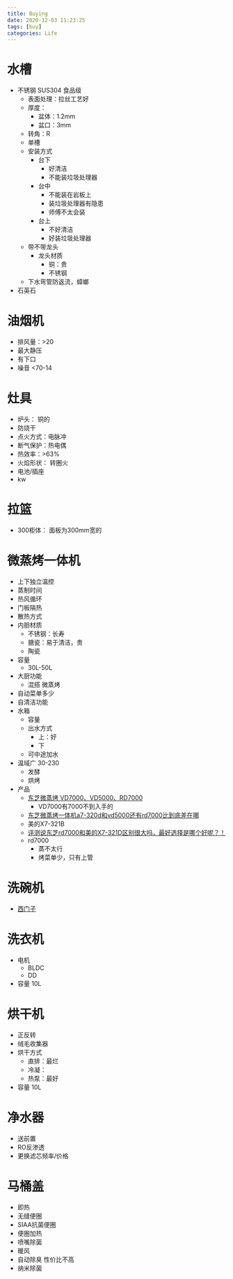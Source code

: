 ```yaml
---
title: Buying
date: 2020-12-03 11:23:25
tags: [buy]
categories: Life
---
```

# 水槽
- 不锈钢 SUS304 食品级
  - 表面处理：拉丝工艺好
  - 厚度：
    - 盆体：1.2mm
    - 盆口：3mm
  - 转角：R
  - 单槽
  - 安装方式
    - 台下
      - 好清洁
      - 不能装垃圾处理器
    - 台中
      - 不能装在岩板上
      - 装垃圾处理器有隐患
      - 师傅不太会装
    - 台上
      - 不好清洁
      - 好装垃圾处理器
  - 带不带龙头
    - 龙头材质
      - 铜：贵
      - 不锈钢
  - 下水弯管防返流，蟑螂
- 石英石

# 油烟机
- 排风量：>20
- 最大静压
- 有下口
- 噪音 <70-14

# 灶具
- 炉头： 铜的
- 防烧干
- 点火方式：电脉冲
- 断气保护：热电偶
- 热效率：>63%
- 火焰形状： 转圈火
- 电池/插座
- kw


# 拉篮
- 300柜体： 面板为300mm宽的

# 微蒸烤一体机
- 上下独立温控
- 蒸制时间
- 热风循环
- 门板隔热
- 散热方式
- 内胆材质
  - 不锈钢：长寿
  - 搪瓷：易于清洁，贵
  - 陶瓷
- 容量
  - 30L-50L
- 大厨功能
  - 混搭 微蒸烤
- 自动菜单多少
- 自清洁功能
- 水箱
  - 容量
  - 出水方式
    - 上：好
    - 下
  - 可中途加水
- 温域广 30-230
  - 发酵
  - 烘烤
- 产品
  - [东芝微蒸烤 VD7000、VD5000、RD7000](https://www.xiaohongshu.com/discovery/item/613f27310000000001028c4b)
    - VD7000有7000不到入手的
  - [东芝微蒸烤一体机a7-320d和vd5000还有rd7000比到底差在哪](https://www.zhihu.com/question/454254942)
  - 美的X7-321B
  - [评测说东芝rd7000和美的X7-321D区别很大吗，最好选择是哪个好呢？！](http://www.pinpailiu.com/haohuo/20200916104638.html)
  - rd7000
    - 蒸不太行
    - 烤菜单少，只有上管
# 洗碗机
- [西门子](https://zhuanlan.zhihu.com/p/147357881)

# 洗衣机
- 电机
  - BLDC
  - DD
- 容量 10L

# 烘干机
- 正反转
- 绒毛收集器
- 烘干方式
  - 直排：最烂
  - 冷凝：
  - 热泵：最好
- 容量 10L

# 净水器
- 送前置
- RO反渗透
- 更换滤芯频率/价格

# 马桶盖
- 即热
- 无缝便圈
- SIAA抗菌便圈
- 便圈加热
- 喷嘴除菌
- 暖风
- 自动除臭 性价比不高
- 纳米除菌
